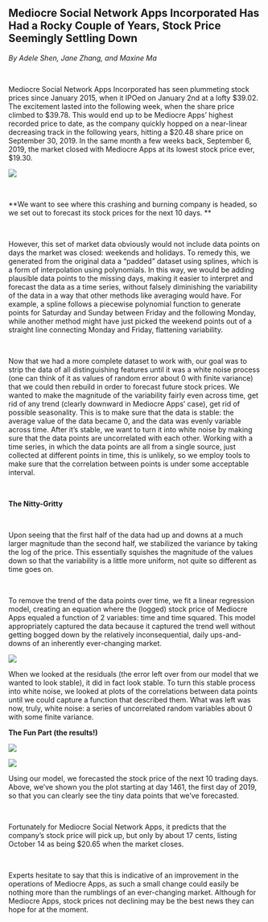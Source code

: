Mediocre Social Network Apps Incorporated Has Had a Rocky Couple of Years, Stock Price Seemingly Settling Down
--------------------------------------------------------------------------------------------------------------

*By Adele Shen, Jane Zhang, and Maxine Ma*

 

Mediocre Social Network Apps Incorporated has seen plummeting stock prices since
January 2015, when it IPOed on January 2nd at a lofty \$39.02. The excitement
lasted into the following week, when the share price climbed to \$39.78. This
would end up to be Mediocre Apps’ highest recorded price to date, as the company
quickly hopped on a near-linear decreasing track in the following years, hitting
a \$20.48 share price on September 30, 2019. In the same month a few weeks back,
September 6, 2019, the market closed with Mediocre Apps at its lowest stock
price ever, \$19.30.

![](https://lh5.googleusercontent.com/exPFTJWHi6_HsvVg_kJnY5CYr0p1xO5tFbwZdFHGxI0WwsGbzOIi1xJmiN3nML_nmrxJ1CPX3mmytLV_FR8ldIQy7oScMLBLYu6usoZwSbyF-NKTEw-shxhkRWNzrf-5IYqByDiY)

 

**We want to see where this crashing and burning company is headed, so we set
out to forecast its stock prices for the next 10 days. **

 

However, this set of market data obviously would not include data points on days
the market was closed: weekends and holidays. To remedy this, we generated from
the original data a “padded” dataset using splines, which is a form of
interpolation using polynomials. In this way, we would be adding plausible data
points to the missing days, making it easier to interpret and forecast the data
as a time series, without falsely diminishing the variability of the data in a
way that other methods like averaging would have. For example, a spline follows
a piecewise polynomial function to generate points for Saturday and Sunday
between Friday and the following Monday, while another method might have just
picked the weekend points out of a straight line connecting Monday and Friday,
flattening variability.

 

Now that we had a more complete dataset to work with, our goal was to strip the
data of all distinguishing features until it was a white noise process (one can
think of it as values of random error about 0 with finite variance) that we
could then rebuild in order to forecast future stock prices. We wanted to make
the magnitude of the variability fairly even across time, get rid of any trend
(clearly downward in Mediocre Apps’ case), get rid of possible seasonality. This
is to make sure that the data is stable: the average value of the data became 0,
and the data was evenly variable across time. After it’s stable, we want to turn
it into white noise by making sure that the data points are uncorrelated with
each other. Working with a time series, in which the data points are all from a
single source, just collected at different points in time, this is unlikely, so
we employ tools to make sure that the correlation between points is under some
acceptable interval.

 

**The Nitty-Gritty**

 

Upon seeing that the first half of the data had up and downs at a much larger
magnitude than the second half, we stabilized the variance by taking the log of
the price. This essentially squishes the magnitude of the values down so that
the variability is a little more uniform, not quite so different as time goes
on.

 

To remove the trend of the data points over time, we fit a linear regression
model, creating an equation where the (logged) stock price of Mediocre Apps
equaled a function of 2 variables: time and time squared. This model
appropriately captured the data because it captured the trend well without
getting bogged down by the relatively inconsequential, daily ups-and-downs of an
inherently ever-changing market.

![](https://lh5.googleusercontent.com/5wqt6ugjn7zl23rQlLVLS6tavsMzF8gb4cGyw0mt0_8idCR5htqCB0BW6Y_Wvn7Ar7QSn0M31KcuDIjwcOQeBC3uhni_kc6U0PO-U8LTau6oGgHkXnYXiysr3xe_p-_Sm3owT0Xu)

When we looked at the residuals (the error left over from our model that we
wanted to look stable), it did in fact look stable. To turn this stable process
into white noise, we looked at plots of the correlations between data points
until we could capture a function that described them. What was left was now,
truly, white noise: a series of uncorrelated random variables about 0 with some
finite variance.

**The Fun Part (the results!)**

![](https://lh5.googleusercontent.com/nNOhrKorj8CndmBdvcZ1PshmIAgrsuHgTRJzZ_3F1oOFbF4HWMKTmkN7OBg7kJ60iUvnd3GEW5LjFiUbMvmyM0kY2ygcZFzEZQhtuXSZAz6FOYCoxSQXXI60rP5aiV8XWmBTtXsZ)

![](https://lh3.googleusercontent.com/Wr45BNSNA4T3sJNlUpk_e3yl2Oa6x-w7h8fAewLwW23mpX9qNE2jNXT-msviGkzZbwvof_5qWhHOy1dazhi6xQ2i_rMR6XlguoeCvO8nylCGdMOSquJRKbtIs81AsCClQNhEn1uj)

Using our model, we forecasted the stock price of the next 10 trading days.
Above, we’ve shown you the plot starting at day 1461, the first day of 2019, so
that you can clearly see the tiny data points that we’ve forecasted. 

 

Fortunately for Mediocre Social Network Apps, it predicts that the company’s
stock price will pick up, but only by about 17 cents, listing October 14 as
being \$20.65 when the market closes. 

 

Experts hesitate to say that this is indicative of an improvement in the
operations of Mediocre Apps, as such a small change could easily be nothing more
than the rumblings of an ever-changing market. Although for Mediocre Apps, stock
prices not declining may be the best news they can hope for at the moment.  
